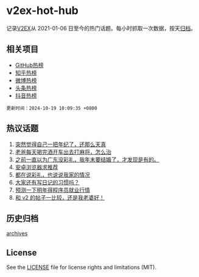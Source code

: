 # v2ex-hot-hub

 记录[V2EX](https://www.v2ex.com/)从 2021-01-06 日至今的热门话题。每小时抓取一次数据，按天[归档](archives)。
 
 ## 相关项目

- [GitHub热榜](https://github.com/snaildev/github-hot-hub)
- [知乎热榜](https://github.com/snaildev/zhihu-hot-hub)
- [微博热榜](https://github.com/snaildev/weibo-hot-hub)
- [头条热榜](https://github.com/snaildev/toutiao-hot-hub)
- [抖音热榜](https://github.com/snaildev/douyin-hot-hub)


 `更新时间：2024-10-19 10:09:35 +0800`

## 热议话题

1. [突然觉得自己一把年纪了，还那么天真](https://www.v2ex.com/t/1081477)
1. [老爸每天喝完酒开车出去打麻将，怎么治](https://www.v2ex.com/t/1081394)
1. [之前一直以为广东没彩礼，我年末要结婚了，才发现是有的。](https://www.v2ex.com/t/1081424)
1. [安卓浏览器求推荐](https://www.v2ex.com/t/1081415)
1. [都在说彩礼，也说说我家的情况](https://www.v2ex.com/t/1081528)
1. [大家还有写日记的习惯吗？](https://www.v2ex.com/t/1081404)
1. [预测一下明年得程序员就业行情](https://www.v2ex.com/t/1081423)
1. [和 v2 的帖子一比较，还是我老婆好！](https://www.v2ex.com/t/1081538)

## 历史归档

[archives](archives)

## License

See the [LICENSE](LICENSE) file for license rights and limitations (MIT).
